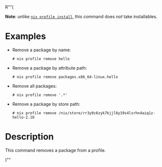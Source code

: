 R""(

**Note**: unlike [`nix profile install`](./nix3-profile-install.md), this command does *not* take installables.

# Examples

* Remove a package by name:

  ```console
  # nix profile remove hello
  ```

* Remove a package by attribute path:

  ```console
  # nix profile remove packages.x86_64-linux.hello
  ```

* Remove all packages:

  ```console
  # nix profile remove '.*'
  ```

* Remove a package by store path:

  ```console
  # nix profile remove /nix/store/rr3y0c6zyk7kjjl8y19s4lsrhn4aiq1z-hello-2.10
  ```

# Description

This command removes a package from a profile.

)""
